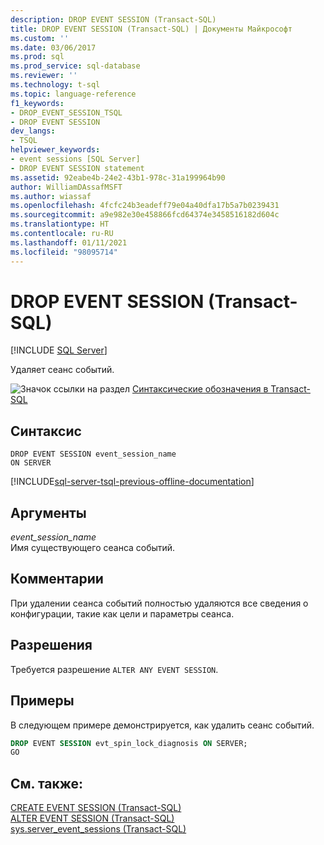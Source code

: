 ```yaml
---
description: DROP EVENT SESSION (Transact-SQL)
title: DROP EVENT SESSION (Transact-SQL) | Документы Майкрософт
ms.custom: ''
ms.date: 03/06/2017
ms.prod: sql
ms.prod_service: sql-database
ms.reviewer: ''
ms.technology: t-sql
ms.topic: language-reference
f1_keywords:
- DROP_EVENT_SESSION_TSQL
- DROP EVENT SESSION
dev_langs:
- TSQL
helpviewer_keywords:
- event sessions [SQL Server]
- DROP EVENT SESSION statement
ms.assetid: 92eabe4b-24e2-43b1-978c-31a199964b90
author: WilliamDAssafMSFT
ms.author: wiassaf
ms.openlocfilehash: 4fcfc24b3eadeff79e04a40dfa17b5a7b0239431
ms.sourcegitcommit: a9e982e30e458866fcd64374e3458516182d604c
ms.translationtype: HT
ms.contentlocale: ru-RU
ms.lasthandoff: 01/11/2021
ms.locfileid: "98095714"
---
```

# <a name="drop-event-session-transact-sql"></a>DROP EVENT SESSION (Transact-SQL)
[!INCLUDE [SQL Server](../../includes/applies-to-version/sqlserver.md)]

  Удаляет сеанс событий.  
  
 ![Значок ссылки на раздел](../../database-engine/configure-windows/media/topic-link.gif "Значок ссылки на раздел") [Синтаксические обозначения в Transact-SQL](../../t-sql/language-elements/transact-sql-syntax-conventions-transact-sql.md)  
  
## <a name="syntax"></a>Синтаксис  
  
```syntaxsql    
DROP EVENT SESSION event_session_name  
ON SERVER  
```  
  
[!INCLUDE[sql-server-tsql-previous-offline-documentation](../../includes/sql-server-tsql-previous-offline-documentation.md)]

## <a name="arguments"></a>Аргументы
 *event_session_name*  
 Имя существующего сеанса событий.  
  
## <a name="remarks"></a>Комментарии  
 При удалении сеанса событий полностью удаляются все сведения о конфигурации, такие как цели и параметры сеанса.  
  
## <a name="permissions"></a>Разрешения  
 Требуется разрешение `ALTER ANY EVENT SESSION`.  
  
## <a name="examples"></a>Примеры  
В следующем примере демонстрируется, как удалить сеанс событий.  
  
```sql  
DROP EVENT SESSION evt_spin_lock_diagnosis ON SERVER;
GO
```  
  
## <a name="see-also"></a>См. также:  
 [CREATE EVENT SESSION (Transact-SQL)](../../t-sql/statements/create-event-session-transact-sql.md)   
 [ALTER EVENT SESSION (Transact-SQL)](../../t-sql/statements/alter-event-session-transact-sql.md)   
 [sys.server_event_sessions (Transact-SQL)](../../relational-databases/system-catalog-views/sys-server-event-sessions-transact-sql.md)  
  
  
